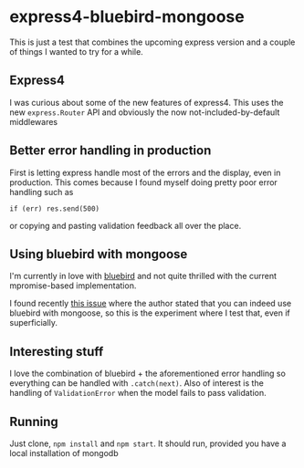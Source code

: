 express4-bluebird-mongoose
========

This is just a test that combines the upcoming express version and
a couple of things I wanted to try for a while.

Express4
------

I was curious about some of the new features of express4. This uses the new
`express.Router` API and obviously the now not-included-by-default middlewares

Better error handling in production
-----

First is letting express handle most of the errors and the display, even in
production. This comes because I found myself doing pretty poor error handling
such as

    if (err) res.send(500)

or copying and pasting validation feedback all over the place.

Using bluebird with mongoose
-------

I'm currently in love with [bluebird](https://github.com/petkaantonov/bluebird)
and not quite thrilled with the current mpromise-based implementation.

I found recently [this issue](https://github.com/yamadapc/mongoose-bluebird-utils/issues/1)
where the author stated that you can indeed use bluebird with mongoose, so
this is the experiment where I test that, even if superficially.

Interesting stuff
-------

I love the combination of bluebird + the aforementioned error handling so
everything can be handled with `.catch(next)`. Also of interest is the handling
of `ValidationError` when the model fails to pass validation.

Running
-------

Just clone, `npm install` and `npm start`. It should run, provided you have a
local installation of mongodb

